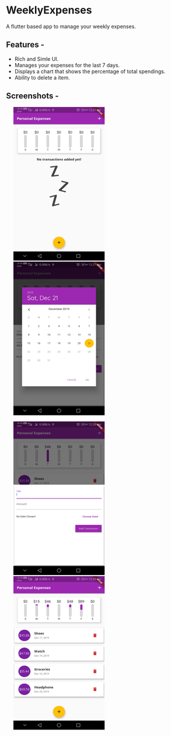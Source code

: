 
# WeeklyExpenses
A flutter based app to manage your weekly expenses.

## Features -
* Rich and Simle UI.
* Manages your expenses for the last 7 days.
* Displays a chart that shows the percentage of total spendings.
* Ability to delete a item.

## Screenshots - 
<p float="left">
<img src="https://github.com/ankushmundhra/WeeklyExpenses/blob/master/screenshots/1.jpg" width="250" height="420" hspace="20">
<img src="https://github.com/ankushmundhra/WeeklyExpenses/blob/master/screenshots/2.jpg" width="250" height="420" hspace="20">
</p>

<p float="left">
<img src="https://github.com/ankushmundhra/WeeklyExpenses/blob/master/screenshots/3.jpg" width="250" height="420" hspace="20">
<img src="https://github.com/ankushmundhra/WeeklyExpenses/blob/master/screenshots/4.jpg" width="250" height="420" hspace="20">
</p>

